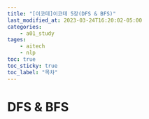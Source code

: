 ```yaml
---
title: "[이코테]이코테 5장(DFS & BFS)"
last_modified_at: 2023-03-24T16:20:02-05:00
categories:
    - a01_study
tages:
    - aitech
    - nlp
toc: true
toc_sticky: true
toc_label: "목차"
---
```



# DFS & BFS




